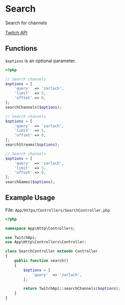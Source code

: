 # Search

Search for channels

[Twitch API](https://github.com/justintv/Twitch-API/blob/master/search.md)

## Functions

`$options` is an optional parameter.

```php
<?php

// Search channels
$options = [
    'query'  => 'zarlach',
    'limit'  => 5,
    'offset' => 0,
];
searchChannels($options);

// Search channels
$options = [
    'query'  => 'zarlach',
    'limit'  => 5,
    'offset' => 0,
];
searchStreams($options);

// Search channels
$options = [
    'query'  => 'zarlach',
    'limit'  => 5,
    'offset' => 0,
];
searchGames($options);
```

## Example Usage

File: `App/Https/Controllers/SearchController.php`

```php
<?php

namespace App\Http\Controllers;

use TwitchApi;
use App\Http\Controllers\Controller;

class SearchController extends Controller
{
    public function search()
    {
        $options = [
            'query'  => 'zarlach',
        ];

        return TwitchApi::searchChannels($options);
    }
}
```